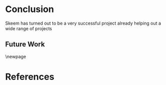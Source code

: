 # Conclusion

Skeem has turned out to be a very successful project
already helping out a wide range of projects

## Future Work

\newpage

# References
